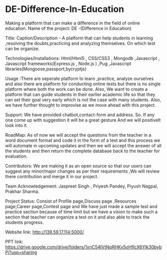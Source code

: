 # DE-Difference-In-Education
Making a platform that can make a difference in the field of online education.
Name of the project:  DE -(Difference in Education)

Title: Caption/Description - A platform that can help students in learning ,resolving the doubts,practicing and analyzing themselves. 
   	On which test can be organize.

Technologies/Installations: Html/Html5 , CSS/CSS3 , Mongodb ,Javascript , Javascript frameworks(Express.js , Node.js ) ,Pug ,Javascript libraries(Mongoose,passport,bycryptjs)

Usage :There are seperate platform to learn ,practice, analyze ourselves and also there are platform for conducting online tests but there is no single platform where
both the work can be done. Also, We want to create a platform that can guide students in their earlier academic life so that they can set their goal very early which is not the case with many students.
Also, we have further thought to improvise as we move ahead with this project.

Support: We have provided chatbot,contact-form and address. So. If any one come up with suggestion it will be a great gesture 
	And we will positivelt look into it.

RoadMap: As of now we will accept the questions from the teacher in a word document format and code it in the form of a test and 
	this process we will automate in upcoming updates and then we will accept the answer of all the students and then return the complete database back to the teacher for evaluation.

Contributors: We are making it as an open source so that our users can suggest any minor/major changes as per their requirements ,We will review there contribution and merge it in our project.

Team Acknowledgement: Jaspreet Singh , Priyesh Pandey, Piyush Nagpal, Prakhar Sharma.

Project Status: Consist of Profile page,Discuss page ,Resources page,Career page,Contest page and We have just made a sample test and practice section because of time limit but we have a vision to make such a section that teacher can organize a test on it and 
also able to track the students progress. 

Website link: http://139.59.17.114:5000/

PPT link: https://drive.google.com/drive/folders/1xnC54IVtNqRHKv5oHfIcX6Ylk30bybPj?usp=sharing

